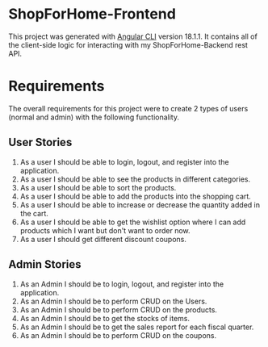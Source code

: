 # ShopForHome-Frontend

This project was generated with [Angular CLI](https://github.com/angular/angular-cli) version 18.1.1. It contains all of the client-side logic for interacting with my ShopForHome-Backend rest API.

# Requirements

The overall requirements for this project were to create 2 types of users (normal and admin) with the following functionality.

## User Stories
1. As a user I should be able to login, logout, and register into the application.
2. As a user I should be able to see the products in different categories.
3. As a user I should be able to sort the products.
4. As a user I should be able to add the products into the shopping cart.
5. As a user I should be able to increase or decrease the quantity added in the cart.
6. As a user I should be able to get the wishlist option where I can add products which I want but don't want to order now.
7. As a user I should get different discount coupons.

## Admin Stories
1. As an Admin I should be to login, logout, and register into the application.
2. As an Admin I should be to perform CRUD on the Users.
3. As an Admin I should be to perform CRUD on the products.
4. As an Admin I should be to get the stocks of items.
5. As an Admin I should be to get the sales report for each fiscal quarter.
6. As an Admin I should be to perform CRUD on the coupons.

